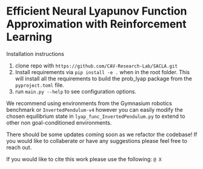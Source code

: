 # Efficient Neural Lyapunov Function Approximation with Reinforcement Learning

Installation instructions
1. clone repo with `https://github.com/CAV-Research-Lab/SACLA.git`
2. Install requirements via `pip install -e .` when in the root folder. This will install all the requirements to build the prob_lyap package from the `pyproject.toml` file.
3. run `main.py --help` to see configuration options.

We recommend using environments from the Gymnasium robotics benchmark or `InvertedPendulum-v4` however you can easily modify the chosen equilibrium state in `lyap_func_InvertedPendulum.py` to extend to other non goal-conditioned environments.

There should be some updates coming soon as we refactor the codebase! If you would like to collaberate or have any suggestions please feel free to reach out.

If you would like to cite this work please use the following:
`@ X`
